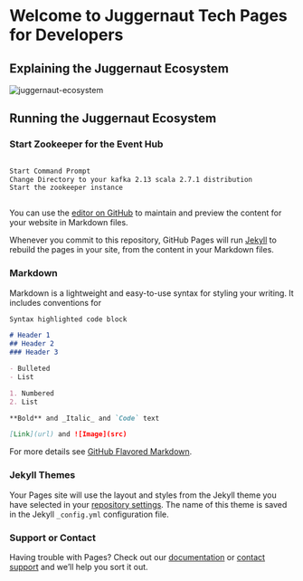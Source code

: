# Welcome to Juggernaut Tech Pages for Developers

## Explaining the Juggernaut Ecosystem

![juggernaut-ecosystem](https://user-images.githubusercontent.com/84578353/133796401-23f4074a-dbcf-44c7-a894-f14ad6bad59d.jpeg)


## Running the Juggernaut Ecosystem

### Start Zookeeper for the Event Hub

```markdown

Start Command Prompt
Change Directory to your kafka 2.13 scala 2.7.1 distribution
Start the zookeeper instance



```

You can use the [editor on GitHub](https://github.com/juggernaut-tech/juggernaut-tech.github.io/edit/master/docs/index.md) to maintain and preview the content for your website in Markdown files.

Whenever you commit to this repository, GitHub Pages will run [Jekyll](https://jekyllrb.com/) to rebuild the pages in your site, from the content in your Markdown files.

### Markdown

Markdown is a lightweight and easy-to-use syntax for styling your writing. It includes conventions for

```markdown
Syntax highlighted code block

# Header 1
## Header 2
### Header 3

- Bulleted
- List

1. Numbered
2. List

**Bold** and _Italic_ and `Code` text

[Link](url) and ![Image](src)
```

For more details see [GitHub Flavored Markdown](https://guides.github.com/features/mastering-markdown/).

### Jekyll Themes

Your Pages site will use the layout and styles from the Jekyll theme you have selected in your [repository settings](https://github.com/juggernaut-tech/juggernaut-tech.github.io/settings/pages). The name of this theme is saved in the Jekyll `_config.yml` configuration file.

### Support or Contact

Having trouble with Pages? Check out our [documentation](https://docs.github.com/categories/github-pages-basics/) or [contact support](https://support.github.com/contact) and we’ll help you sort it out.
